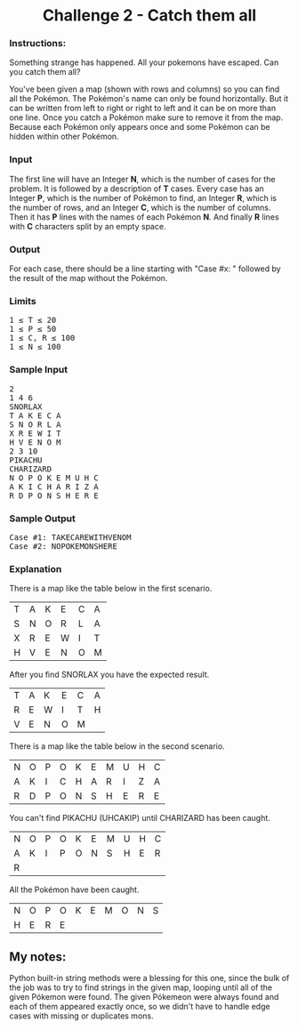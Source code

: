 <h1 align="center">
	Challenge 2 - Catch them all
</h1>

### Instructions:
Something strange has happened. All your pokemons have escaped. Can you catch them all?

You've been given a map (shown with rows and columns) so you can find all the Pokémon. The Pokémon's name can only be found horizontally. But it can be written from left to right or right to left and it can be on more than one line. Once you catch a Pokémon make sure to remove it from the map. Because each Pokémon only appears once and some Pokémon can be hidden within other Pokémon.

### Input
The first line will have an Integer <b>N</b>, which is the number of cases for the problem. It is followed by a description of <b>T</b> cases.
Every case has an Integer <b>P</b>, which is the number of Pokémon to find, an Integer <b>R</b>, which is the number of rows, and an Integer <b>C</b>, which is the number of columns.
Then it has <b>P</b> lines with the names of each Pokémon <b>N</b>. And finally <b>R</b> lines with <b>C</b> characters split by an empty space.

### Output
<p>For each case, there should be a line starting with "Case #x: " followed by the result of the map without the Pokémon.</p>

<h3>Limits</h3>
<pre>
1 &le; T &le; 20
1 &le; P &le; 50
1 &le; C, R &le; 100
1 &le; N &le; 100
</pre>

<h3>Sample Input</h3>
<pre>
2
1 4 6
SNORLAX
T A K E C A
S N O R L A
X R E W I T
H V E N O M
2 3 10
PIKACHU
CHARIZARD
N O P O K E M U H C
A K I C H A R I Z A
R D P O N S H E R E
</pre>
<h3>Sample Output</h3>

<pre>
Case #1: TAKECAREWITHVENOM
Case #2: NOPOKEMONSHERE
</pre>
<h3>Explanation</h3>

<p>
    There is a map like the table below in the first scenario.
</p>

<table class="center-content">
    <tr>
        <td>T</td>
        <td>A</td>
        <td>K</td>
        <td>E</td>
        <td>C</td>
        <td>A</td>
    </tr>
    <tr>
        <td>S</td>
        <td>N</td>
        <td>O</td>
        <td>R</td>
        <td>L</td>
        <td>A</td>
    </tr>
    <tr>
        <td>X</td>
        <td>R</td>
        <td>E</td>
        <td>W</td>
        <td>I</td>
        <td>T</td>
    </tr>
    <tr>
        <td>H</td>
        <td>V</td>
        <td>E</td>
        <td>N</td>
        <td>O</td>
        <td>M</td>
    </tr>
</table>
<p> After you find SNORLAX you have the expected result. </p>
<table class="center-content">
    <tr>
        <td>T</td>
        <td>A</td>
        <td>K</td>
        <td>E</td>
        <td>C</td>
        <td>A</td>
    </tr>
    <tr>
        <td>R</td>
        <td>E</td>
        <td>W</td>
        <td>I</td>
        <td>T</td>
        <td>H</td>
    </tr>
    <tr>
        <td>V</td>
        <td>E</td>
        <td>N</td>
        <td>O</td>
        <td>M</td>
        <td> </td>
    </tr>
</table>
<p>
There is a map like the table below in the second scenario.
</p>
<table class="center-content">
    <tr>
        <td>N</td>
        <td>O</td>
        <td>P</td>
        <td>O</td>
        <td>K</td>
        <td>E</td>
        <td>M</td>
        <td>U</td>
        <td>H</td>
        <td>C</td>
    </tr>
    <tr>
        <td>A</td>
        <td>K</td>
        <td>I</td>
        <td>C</td>
        <td>H</td>
        <td>A</td>
        <td>R</td>
        <td>I</td>
        <td>Z</td>
        <td>A</td>
    </tr>
    <tr>
        <td>R</td>
        <td>D</td>
        <td>P</td>
        <td>O</td>
        <td>N</td>
        <td>S</td>
        <td>H</td>
        <td>E</td>
        <td>R</td>
        <td>E</td>
    </tr>
</table>
<p>
You can't find PIKACHU (UHCAKIP) until CHARIZARD has been caught.
</p>
<table class="center-content">
    <tr>
        <td>N</td>
        <td>O</td>
        <td>P</td>
        <td>O</td>
        <td>K</td>
        <td>E</td>
        <td>M</td>
        <td>U</td>
        <td>H</td>
        <td>C</td>
    </tr>
    <tr>
        <td>A</td>
        <td>K</td>
        <td>I</td>
        <td>P</td>
        <td>O</td>
        <td>N</td>
        <td>S</td>
        <td>H</td>
        <td>E</td>
        <td>R</td>
    </tr>
    <tr>
        <td>R</td>
        <td> </td>
        <td> </td>
        <td> </td>
        <td> </td>
        <td> </td>
        <td> </td>
        <td> </td>
        <td> </td>
        <td> </td>
    </tr>
</table>
<p>
All the Pokémon have been caught.
</p>

<table class="center-content">
    <tr>
        <td>N</td>
        <td>O</td>
        <td>P</td>
        <td>O</td>
        <td>K</td>
        <td>E</td>
        <td>M</td>
        <td>O</td>
        <td>N</td>
        <td>S</td>
    </tr>
    <tr>
        <td>H</td>
        <td>E</td>
        <td>R</td>
        <td>E</td>
        <td> </td>
        <td> </td>
        <td> </td>
        <td> </td>
        <td> </td>
        <td> </td>
    </tr>
</table>

## My notes: 

Python built-in string methods were a blessing for this one, since the bulk of the job was to try to find strings in the given map, looping until all of the given Pókemon were found. The given Pókemeon were always found and each of them appeared exactly once, so we didn't have to handle edge cases with missing or duplicates mons. 
